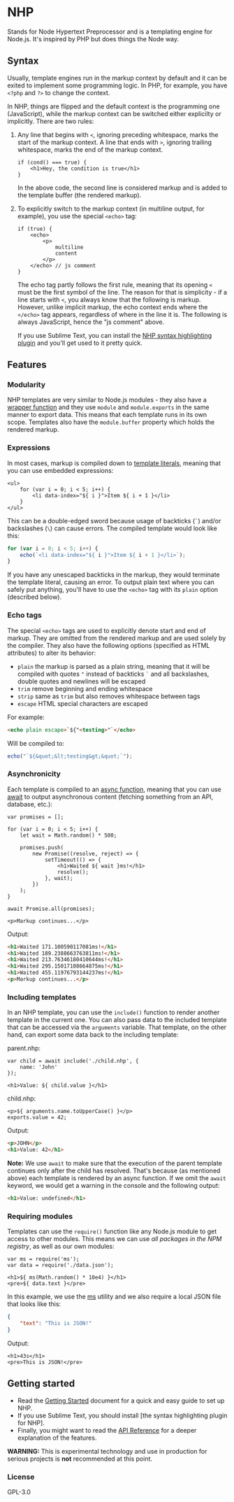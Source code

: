# NHP

Stands for Node Hypertext Preprocessor and is a templating engine for Node.js.
It's inspired by PHP but does things the Node way.

## Syntax

Usually, template engines run in the markup context by default and it can be exited to implement some programming logic. In PHP, for example, you have `<?php` and `?>` to change the context.

In NHP, things are flipped and the default context is the programming one (JavaScript), while the markup context can be switched either explicilty or implicitly. There are two rules:

1. Any line that begins with `<`, ignoring preceding whitespace, marks the start of the markup context. A line that ends with `>`, ignoring trailing whitespace, marks the end of the markup context.

    ```
    if (cond() === true) {
        <h1>Hey, the condition is true</h1>
    } 
    ```

    In the above code, the second line is considered markup and is added to the template buffer (the rendered markup).

2. To explicitly switch to the markup context (in multiline output, for example), you use the special `<echo>` tag:

    ```
    if (true) {
        <echo>
            <p>
                multiline
                content
            </p>
        </echo> // js comment
    }
    ```

    The echo tag partly follows the first rule, meaning that its opening `<` must be the first symbol of the line. The reason for that is simplicity - if a line starts with `<`, you always know that the following is markup. However, unlike implicit markup, the echo context ends where the `</echo>` tag appears, regardless of where in the line it is. The following is always JavaScript, hence the "js comment" above.

    If you use Sublime Text, you can install the [NHP syntax highlighting plugin](#) and you'll get used to it pretty quick.

## Features

### Modularity

NHP templates are very similar to Node.js modules - they also have a [wrapper function](https://nodejs.org/api/modules.html#modules_the_module_wrapper) and they use `module` and `module.exports` in the same manner to export data. This means that each template runs in its own scope. Templates also have the `module.buffer` property which holds the rendered markup.

### Expressions

In most cases, markup is compiled down to [template literals](https://developer.mozilla.org/en-US/docs/Web/JavaScript/Reference/Template_literals), meaning that you can use embedded expressions:

```
<ul>
    for (var i = 0; i < 5; i++) {
        <li data-index="${ i }">Item ${ i + 1 }</li>
    }
</ul>
```

This can be a double-edged sword because usage of backticks (`` ` ``) and/or backslashes (`\`) can cause errors. The compiled template would look like this:

```js
for (var i = 0; i < 5; i++) {
    echo(`<li data-index="${ i }">Item ${ i + 1 }</li>`);
}
```

If you have any unescaped backticks in the markup, they would terminate the template literal, causing an error. To output plain text where you can safely put anything, you'll have to use the `<echo>` tag with its `plain` option (described below).

### Echo tags

The special `<echo>` tags are used to explicitly denote start and end of markup. They are omitted from the rendered markup and are used solely by the compiler. They also have the following options (specified as HTML attributes) to alter its behavior:

- `plain` the markup is parsed as a plain string, meaning that it will be compiled with quotes `"` instead of backticks `` ` `` and all backslashes, double quotes and newlines will be escaped
- `trim` remove beginning and ending whitespace
- `strip` same as `trim` but also removes whitespace between tags
- `escape` HTML special characters are escaped

For example:

```html
<echo plain escape>`${"<testing>"`</echo>
```

Will be compiled to:

```js
echo("`${&quot;&lt;testing&gt;&quot;`");
```

### Asynchronicity

Each template is compiled to an [async function](https://developer.mozilla.org/en-US/docs/Web/JavaScript/Reference/Statements/async_function), meaning that you can use [await](https://developer.mozilla.org/en-US/docs/Web/JavaScript/Reference/Operators/await) to output asynchronous content (fetching something from an API, database, etc.):

```
var promises = [];

for (var i = 0; i < 5; i++) {
    let wait = Math.random() * 500;

    promises.push(
        new Promise((resolve, reject) => {
            setTimeout(() => {
                <h1>Waited ${ wait }ms!</h1>
                resolve();
            }, wait);
        })
    );
}

await Promise.all(promises);

<p>Markup continues...</p>
```

Output:

```html
<h1>Waited 171.100590117081ms!</h1>
<h1>Waited 189.2388663763811ms!</h1>
<h1>Waited 213.76346180410644ms!</h1>
<h1>Waited 295.15017108664875ms!</h1>
<h1>Waited 455.11976793144237ms!</h1>
<p>Markup continues...</p>
```

### Including templates

In an NHP template, you can use the `include()` function to render another template in the current one. You can also pass data to the included template that can be accessed via the `arguments` variable. That template, on the other hand, can export some data back to the including template:

parent.nhp:
```
var child = await include('./child.nhp', {
    name: 'John'
});

<h1>Value: ${ child.value }</h1>
```

child.nhp:
```
<p>${ arguments.name.toUpperCase() }</p>
exports.value = 42;
```

Output:

```html
<p>JOHN</p>
<h1>Value: 42</h1>
```

**Note:** We use `await` to make sure that the execution of the parent template continues only after the child has resolved. That's because (as mentioned above) each template is rendered by an async function. If we omit the `await` keyword, we would get a warning in the console and the following output:

```html
<h1>Value: undefined</h1>
```

### Requiring modules

Templates can use the `require()` function like any Node.js module to get access to other modules. This means we can use _all packages in the NPM registry_, as well as our own modules:

```
var ms = require('ms');
var data = require('./data.json');

<h1>${ ms(Math.random() * 10e4) }</h1>
<pre>${ data.text }</pre>
```

In this example, we use the [ms](https://www.npmjs.com/package/ms) utility and we also require a local JSON file that looks like this:

```json
{
    "text": "This is JSON!"
}
```

Output:

```
<h1>43s</h1>
<pre>This is JSON!</pre>
```

## Getting started

- Read the [Getting Started](USAGE.md) document for a quick and easy guide to set up NHP.
- If you use Sublime Text, you should install [the syntax highlighting plugin for NHP].
- Finally, you might want to read the [API Reference](#) for a deeper explanation of the features.

**WARNING:** This is experimental technology and use in production for serious projects is **not** recommended at this point.

### License

GPL-3.0